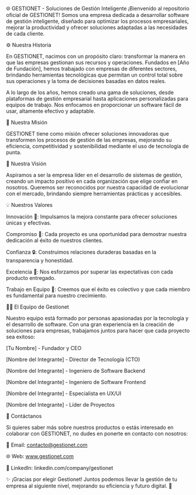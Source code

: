 🌐 GESTIONET - Soluciones de Gestión Inteligente
¡Bienvenido al repositorio oficial de GESTIONET! Somos una empresa dedicada a desarrollar software de gestión inteligente, diseñado para optimizar los procesos empresariales, mejorar la productividad y ofrecer soluciones adaptadas a las necesidades de cada cliente.

⚙️ Nuestra Historia

En GESTIONET, nacimos con un propósito claro: transformar la manera en que las empresas gestionan sus recursos y operaciones. Fundados en [Año de Fundación], hemos trabajado con empresas de diferentes sectores, brindando herramientas tecnológicas que permitan un control total sobre sus operaciones y la toma de decisiones basadas en datos reales.

A lo largo de los años, hemos creado una gama de soluciones, desde plataformas de gestión empresarial hasta aplicaciones personalizadas para equipos de trabajo. Nos enfocamos en proporcionar un software fácil de usar, altamente efectivo y adaptable.

🔑 Nuestra Misión

GESTIONET tiene como misión ofrecer soluciones innovadoras que transformen los procesos de gestión de las empresas, mejorando su eficiencia, competitividad y sostenibilidad mediante el uso de tecnología de punta.

🎯 Nuestra Visión

Aspiramos a ser la empresa líder en el desarrollo de sistemas de gestión, creando un impacto positivo en cada organización que elige confiar en nosotros. Queremos ser reconocidos por nuestra capacidad de evolucionar con el mercado, brindando siempre herramientas prácticas y accesibles.

💡 Nuestros Valores

Innovación 🚀: Impulsamos la mejora constante para ofrecer soluciones únicas y efectivas.

Compromiso 🤝: Cada proyecto es una oportunidad para demostrar nuestra dedicación al éxito de nuestros clientes.

Confianza 🔒: Construimos relaciones duraderas basadas en la transparencia y honestidad.

Excelencia 🌟: Nos esforzamos por superar las expectativas con cada producto entregado.

Trabajo en Equipo 👥: Creemos que el éxito es colectivo y que cada miembro es fundamental para nuestro crecimiento.

👨‍💻 El Equipo de Gestionet

Nuestro equipo está formado por personas apasionadas por la tecnología y el desarrollo de software. Con una gran experiencia en la creación de soluciones para empresas, trabajamos juntos para hacer que cada proyecto sea exitoso:

[Tu Nombre] - Fundador y CEO

[Nombre del Integrante] - Director de Tecnología (CTO)

[Nombre del Integrante] - Ingeniero de Software Backend

[Nombre del Integrante] - Ingeniero de Software Frontend

[Nombre del Integrante] - Especialista en UX/UI

[Nombre del Integrante] - Líder de Proyectos

📣 Contáctanos

Si quieres saber más sobre nuestros productos o estás interesado en colaborar con GESTIONET, no dudes en ponerte en contacto con nosotros:

📧 Email: contacto@gestionet.com

🌐 Web: www.gestionet.com

📱 LinkedIn: linkedin.com/company/gestionet

✨ ¡Gracias por elegir Gestionet! Juntos podemos llevar la gestión de tu empresa al siguiente nivel, mejorando su eficiencia y futuro digital. 🚀
